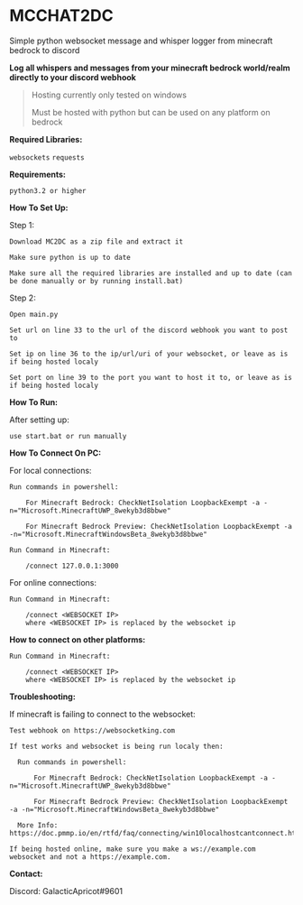 # MCCHAT2DC
Simple python websocket message and whisper logger from minecraft bedrock to discord

**Log all whispers and messages from your minecraft bedrock world/realm directly to your discord webhook**

> Hosting currently only tested on windows 
>
> Must be hosted with python but can be used on any platform on bedrock


**Required Libraries:**

`websockets` `requests`

**Requirements:**

`python3.2 or higher`

**How To Set Up:**

Step 1:
    
    Download MC2DC as a zip file and extract it
    
    Make sure python is up to date
    
    Make sure all the required libraries are installed and up to date (can be done manually or by running install.bat)

Step 2:

    Open main.py
    
    Set url on line 33 to the url of the discord webhook you want to post to
    
    Set ip on line 36 to the ip/url/uri of your websocket, or leave as is if being hosted localy
    
    Set port on line 39 to the port you want to host it to, or leave as is if being hosted localy
    
    
**How To Run:**

After setting up:

    use start.bat or run manually
    

**How To Connect On PC:**

For local connections:

    Run commands in powershell:

        For Minecraft Bedrock: CheckNetIsolation LoopbackExempt -a -n="Microsoft.MinecraftUWP_8wekyb3d8bbwe"

        For Minecraft Bedrock Preview: CheckNetIsolation LoopbackExempt -a -n="Microsoft.MinecraftWindowsBeta_8wekyb3d8bbwe"

    Run Command in Minecraft:

        /connect 127.0.0.1:3000


For online connections:

    Run Command in Minecraft:

        /connect <WEBSOCKET IP>
        where <WEBSOCKET IP> is replaced by the websocket ip
        

**How to connect on other platforms:**

    Run Command in Minecraft:

        /connect <WEBSOCKET IP>
        where <WEBSOCKET IP> is replaced by the websocket ip
        
**Troubleshooting:**


If minecraft is failing to connect to the websocket:

    Test webhook on https://websocketking.com

    If test works and websocket is being run localy then:    
    
      Run commands in powershell:

          For Minecraft Bedrock: CheckNetIsolation LoopbackExempt -a -n="Microsoft.MinecraftUWP_8wekyb3d8bbwe"

          For Minecraft Bedrock Preview: CheckNetIsolation LoopbackExempt -a -n="Microsoft.MinecraftWindowsBeta_8wekyb3d8bbwe"
          
      More Info: https://doc.pmmp.io/en/rtfd/faq/connecting/win10localhostcantconnect.html
      
    If being hosted online, make sure you make a ws://example.com websocket and not a https://example.com.
    
**Contact:**

Discord: GalacticApricot#9601
    
    
        

